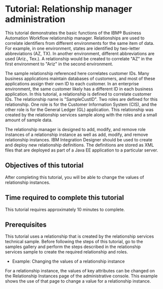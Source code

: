 <!-- image -->

# Tutorial: Relationship manager administration

This tutorial demonstrates the basic functions of the IBM® Business Automation Workflow relationship
manager. Relationships are used to correlate identifiers from different
environments for the same item of data. For example, in one environment,
states are identified by two-letter abbreviations (AZ, TX). In another
environment, different abbreviations are used (Ariz., Tex.). A relationship
would be created to correlate "AZ" in the first environment to "Ariz"
in the second environment.

The sample relationship referenced here correlates customer IDs.
Many business applications maintain databases of customers, and most
of these applications assign their own ID to each customer. In an
enterprise environment, the same customer likely has a different ID
in each business application. In this tutorial, a relationship is
defined to correlate customer IDs. The relationship name is "SampleCustID".
Two roles are defined for this relationship. One role is for the Customer
Information System (CIS), and the other role is for the General Ledger
(GL) application. This relationship was created by the relationship
services sample along with the roles and a small amount of sample
data.

The relationship manager is designed to add, modify, and remove
role instances of a relationship instance as well as add, modify,
and remove relationship instances. IBM Integration
Designer should
be used to create and deploy new relationship definitions. The definitions
are stored as XML files that are deployed as part of a Java EE application
to a particular server.

## Objectives of this tutorial

After completing
this tutorial, you will be able to change the values of relationship
instances.

## Time required to complete this tutorial

This
tutorial requires approximately 10 minutes to complete.

## Prerequisites

This tutorial uses a relationship
that is created by the relationship services technical sample. Before
following the steps of this tutorial, go to the samples gallery and
perform the steps described in the relationship services sample to
create the required relationship and roles.

- Example: Changing the values of a relationship instance

For a relationship instance, the values of key attributes can be changed on the Relationship Instances page of the administrative console. This example shows the use of that page to change a value for a relationship instance.